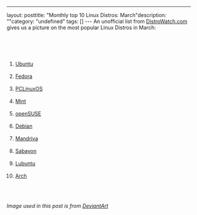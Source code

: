 --- 
layout: posttitle: "Monthly top 10 Linux Distros: March"description: ""category: "undefined" tags: [] --- An unofficial list from <a href="http://www.distrowatch.com">DistroWatch.com</a> gives us a picture on the most popular Linux Distros in March: <br /><br/><br /><br/><ol><br/><li><a href="http://www.ubuntu.com">Ubuntu</a></li><br/><li><a href="http://fedoraproject.org/">Fedora</a></li><br/><li><a href="http://pclinuxos.com/">PCLinuxOS</a></li><br/><li><a href="http://www.linuxmint.com/">Mint </a></li><br/><li><a href="http://www.opensuse.org/en/">openSUSE</a></li><br/><li><a href="http://www.debian.org/">Debian</a></li><br/><li><a href="http://www2.mandriva.com/">Mandriva</a></li><br/><li><a href="http://sabayonlinux.org/">Sabayon</a></li><br/><li><a href="https://wiki.ubuntu.com/Lubuntu">Lubuntu</a></li><br/><li><a href="http://www.archlinux.org/">Arch</a></li><br/></ol><br/><br/><em>Image used in this post is from <a href="http://coronastx.deviantart.com/art/Linux-where-dreams-come-true-60145977">DeviantArt</a></em>